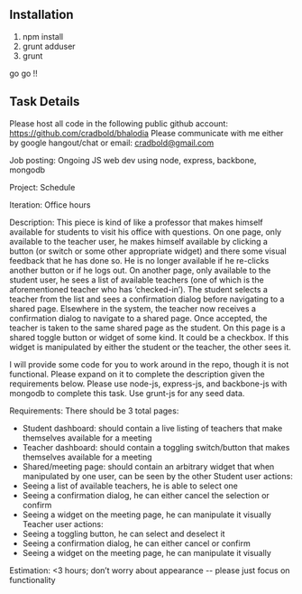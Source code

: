 Installation 
------------
1) npm install
2) grunt adduser
3) grunt 

go go !!


Task Details
------------

Please host all code in the following public github account: https://github.com/cradbold/bhalodia 
Please communicate with me either by google hangout/chat or email: cradbold@gmail.com

Job posting: Ongoing JS web dev using node, express, backbone, mongodb

Project: Schedule

Iteration: Office hours

Description: This piece is kind of like a professor that makes himself available for students to visit his office with questions.  On one page, only available to the teacher user, he makes himself available by clicking a button (or switch or some other appropriate widget) and there some visual feedback that he has done so.  He is no longer available if he re-clicks another button or if he logs out.  On another page, only available to the student user, he sees a list of available teachers (one of which is the aforementioned teacher who has ‘checked-in’).  The student selects a teacher from the list and sees a confirmation dialog before navigating to a shared page.  Elsewhere in the system, the teacher now receives a confirmation dialog to navigate to a shared page.  Once accepted, the teacher is taken to the same shared page as the student.  On this page is a shared toggle button or widget of some kind.  It could be a checkbox.  If this widget is manipulated by either the student or the teacher, the other sees it.

I will provide some code for you to work around in the repo, though it is not functional.  Please expand on it to complete the description given the requirements below.  Please use node-js, express-js, and backbone-js with mongodb to complete this task.  Use grunt-js for any seed data.

Requirements:
There should be 3 total pages:
* Student dashboard: should contain a live listing of teachers that make themselves available for a meeting
* Teacher dashboard: should contain a toggling switch/button that makes themselves available for a meeting
* Shared/meeting page: should contain an arbitrary widget that when manipulated by one user, can be seen by the other
Student user actions:
* Seeing a list of available teachers, he is able to select one
* Seeing a confirmation dialog, he can either cancel the selection or confirm
* Seeing a widget on the meeting page, he can manipulate it visually
Teacher user actions:
* Seeing a toggling button, he can select and deselect it
* Seeing a confirmation dialog, he can either cancel or confirm
* Seeing a widget on the meeting page, he can manipulate it visually

Estimation: <3 hours; don’t worry about appearance -- please just focus on functionality


